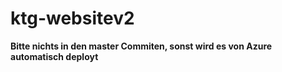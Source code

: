 # ktg-websitev2
**Bitte nichts in den master Commiten, sonst wird es von Azure automatisch deployt**

